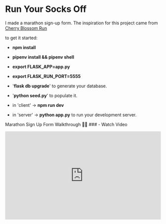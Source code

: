 # Run Your Socks Off

I made a marathon sign-up form. 
The inspiration for this project came from [Cherry Blossom Run](https://runsignup.com/Race/WA/Seattle/CherryBlossomRun)

to get it started: 
- **npm install**
- **pipenv install && pipenv shell**
- **export FLASK_APP=app.py**
- **export FLASK_RUN_PORT=5555**
- '**flask db upgrade**' to generate your database.
- '**python seed.py**' to populate it.

- in 'client' -> **npm run dev**
- in 'server' -> **python app.py** to run your development server.

Marathon Sign Up Form Walkthrough 🏃‍♂️ ### - Watch Video

<div style="position: relative; padding-bottom: 56.25%; height: 0;"><iframe src="https://www.loom.com/embed/b059241f27c44ee6acd4fdf31554ee2e?sid=518354d4-0255-48cb-aed3-dbb5dbdac890" frameborder="0" webkitallowfullscreen mozallowfullscreen allowfullscreen style="position: absolute; top: 0; left: 0; width: 100%; height: 100%;"></iframe></div>
